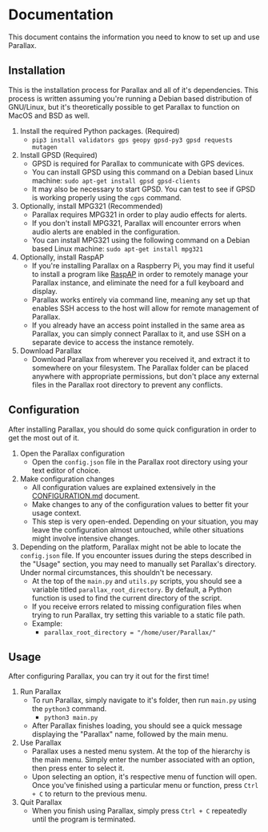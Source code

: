 # Documentation

This document contains the information you need to know to set up and use Parallax.


## Installation

This is the installation process for Parallax and all of it's dependencies. This process is written assuming you're running a Debian based distribution of GNU/Linux, but it's theoretically possible to get Parallax to function on MacOS and BSD as well.

1. Install the required Python packages. (Required)
    - `pip3 install validators gps geopy gpsd-py3 gpsd requests mutagen`
2. Install GPSD (Required)
    - GPSD is required for Parallax to communicate with GPS devices.
    - You can install GPSD using this command on a Debian based Linux machine: `sudo apt-get install gpsd gpsd-clients`
    - It may also be necessary to start GPSD. You can test to see if GPSD is working properly using the `cgps` command.
3. Optionally, install MPG321 (Recommended)
    - Parallax requires MPG321 in order to play audio effects for alerts.
    - If you don't install MPG321, Parallax will encounter errors when audio alerts are enabled in the configuration.
    - You can install MPG321 using the following command on a Debian based Linux machine: `sudo apt-get install mpg321`
4. Optionally, install RaspAP
    - If you're installing Parallax on a Raspberry Pi, you may find it useful to install a program like [RaspAP](https://github.com/RaspAP/raspap-webgui) in order to remotely manage your Parallax instance, and eliminate the need for a full keyboard and display.
    - Parallax works entirely via command line, meaning any set up that enables SSH access to the host will allow for remote management of Parallax.
    - If you already have an access point installed in the same area as Parallax, you can simply connect Parallax to it, and use SSH on a separate device to access the instance remotely.
5. Download Parallax
    - Download Parallax from wherever you received it, and extract it to somewhere on your filesystem. The Parallax folder can be placed anywhere with appropriate permissions, but don't place any external files in the Parallax root directory to prevent any conflicts.


## Configuration

After installing Parallax, you should do some quick configuration in order to get the most out of it.

1. Open the Parallax configuration
    - Open the `config.json` file in the Parallax root directory using your text editor of choice.
2. Make configuration changes
    - All configuration values are explained extensively in the [CONFIGURATION.md](CONFIGURATION.md) document.
    - Make changes to any of the configuration values to better fit your usage context.
    - This step is very open-ended. Depending on your situation, you may leave the configuration almost untouched, while other situations might involve intensive changes.
3. Depending on the platform, Parallax might not be able to locate the `config.json` file. If you encounter issues during the steps described in the "Usage" section, you may need to manually set Parallax's directory. Under normal circumstances, this shouldn't be necessary.
    - At the top of the `main.py` and `utils.py` scripts, you should see a variable titled `parallax_root_directory`. By default, a Python function is used to find the current directory of the script.
    - If you receive errors related to missing configuration files when trying to run Parallax, try setting this variable to a static file path.
    - Example:
        - `parallax_root_directory = "/home/user/Parallax/"`


## Usage

After configuring Parallax, you can try it out for the first time!

1. Run Parallax
    - To run Parallax, simply navigate to it's folder, then run `main.py` using the `python3` command.
        - `python3 main.py`
    - After Parallax finishes loading, you should see a quick message displaying the "Parallax" name, followed by the main menu.
2. Use Parallax
    - Parallax uses a nested menu system. At the top of the hierarchy is the main menu. Simply enter the number associated with an option, then press enter to select it.
    - Upon selecting an option, it's respective menu of function will open. Once you've finished using a particular menu or function, press `Ctrl + C` to return to the previous menu.
3. Quit Parallax
    - When you finish using Parallax, simply press `Ctrl + C` repeatedly until the program is terminated.
